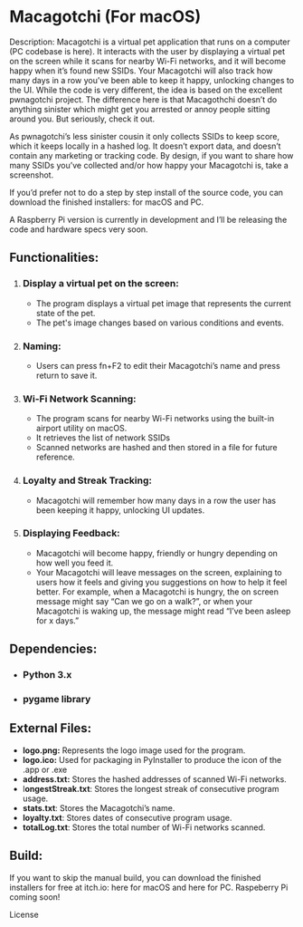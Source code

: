 # Macagotchi  (For macOS)

Description:
Macagotchi is a virtual pet application that runs on a computer (PC codebase is here). It interacts with the user by displaying a virtual pet on the screen while it scans for nearby Wi-Fi networks, and it will become happy when it’s found new SSIDs. Your Macagotchi will also track how many days in a row you’ve been able to keep it happy, unlocking changes to the UI. While the code is very different, the idea is based on the excellent pwnagotchi project. The difference here is that Macagothchi doesn’t do anything sinister which might get you arrested or annoy people sitting around you. But seriously, check it out.

As pwnagotchi’s less sinister cousin it only collects SSIDs to keep score, which it keeps locally in a hashed log. It doesn’t export data, and doesn’t contain any marketing or tracking code. By design, if you want to share how many SSIDs you’ve collected and/or how happy your Macagotchi is, take a screenshot.

If you’d prefer not to do a step by step install of the source code, you can download the finished installers: for macOS and PC.

A Raspberry Pi version is currently in development and I’ll be releasing the code and hardware specs very soon.


## Functionalities:
1. ### Display a virtual pet on the screen:
   - The program displays a virtual pet image that represents the current state of the pet.
   - The pet's image changes based on various conditions and events.

2. ### Naming:
   - Users can press fn+F2 to edit their Macagotchi’s name and press return to save it.

3. ### Wi-Fi Network Scanning:
   - The program scans for nearby Wi-Fi networks using the built-in airport utility on macOS.
   - It retrieves the list of network SSIDs 
   - Scanned networks are hashed and then stored in a file for future reference.

4. ### Loyalty and Streak Tracking:
   - Macagotchi will remember how many days in a row the user has been keeping it happy, unlocking UI updates.

5. ### Displaying Feedback:
   - Macagotchi will become happy, friendly or hungry depending on how well you feed it.
   - Your Macagotchi will leave messages on the screen, explaining to users how it feels and giving you suggestions on how to help it feel better. For example, when a Macagotchi is hungry, the on screen message might say “Can we go on a walk?”, or when your Macagotchi is waking up, the message might read “I’ve been asleep for x days.”


## Dependencies:
- ### Python 3.x
- ### pygame library

## External Files:
- **logo.png:** Represents the logo image used for the program.
- **logo.ico:** Used for packaging in PyInstaller to produce the icon of the .app or .exe
- **address.txt:** Stores the hashed addresses of scanned Wi-Fi networks.
- l**ongestStreak.txt**: Stores the longest streak of consecutive program usage.
- **stats.txt**: Stores the Macagotchi’s name.
- **loyalty.txt**: Stores dates of consecutive program usage.
- **totalLog.txt**: Stores the total number of Wi-Fi networks scanned.


## Build:
If you want to skip the manual build, you can download the finished installers for free at itch.io: here for macOS and here for PC.  Raspeberry Pi coming soon!



License

